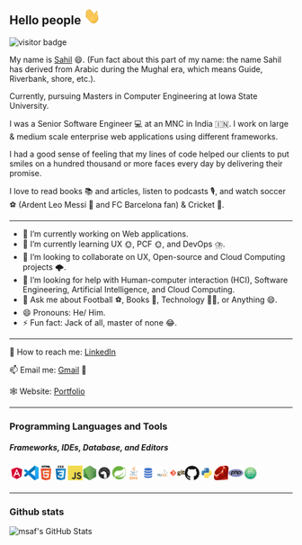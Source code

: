 ## Hello people <img src="resources/waveHand.gif" width="30px" height="30px" />

<!-- **msaf9/msaf9** is a ✨ _special_ ✨ repository because its `README.md` (this file) appears on your GitHub profile. -->

<!-- Visitor badge -->

![visitor badge](https://komarev.com/ghpvc/?username=msaf9&label=Profile%20views&color=0e75b6&style=flat)

<!-- Introduction -->

My name is [Sahil](https://www.linkedin.com/in/sahilafridfarookhi/) :smile:. (Fun fact about this part of my name: the name Sahil has derived from Arabic during the Mughal era, which means Guide, Riverbank, shore, etc.).

Currently, pursuing Masters in Computer Engineering at Iowa State University.

I was a Senior Software Engineer :computer: at an MNC in India :india:. I work on large & medium scale enterprise web applications using different frameworks.

I had a good sense of feeling that my lines of code helped our clients to put smiles on a hundred thousand or more faces every day by delivering their promise.

I love to read books :books: and articles, listen to podcasts :studio_microphone:, and watch soccer :soccer: (Ardent Leo Messi :goat: and FC Barcelona fan) & Cricket :cricket_game:.

---

<!-- More about me? -->

- :telescope: I’m currently working on Web applications.
- :seedling: I’m currently learning UX :sun_with_face:, PCF :sun_with_face:, and DevOps :cloud_with_lightning_and_rain:.
- :dancers: I’m looking to collaborate on UX, Open-source and Cloud Computing projects :cloud_with_lightning:.
- :thinking: I’m looking for help with Human-computer interaction (HCI), Software Engineering, Artificial Intelligence, and Cloud Computing.
- :speech_balloon: Ask me about Football :soccer:, Books :closed_book:, Technology :man_technologist:, or Anything :smile:.
- :smile: Pronouns: He/ Him.
- :zap: Fun fact: Jack of all, master of none :joy:.

---

:rocket: How to reach me: [LinkedIn](https://www.linkedin.com/in/sahilafridfarookhi/ 'Sahil Afrid Farookhi')

:mailbox: Email me: [Gmail](mailto:msafarookhi@gmail.com 'msafarookhi@gmail.com') :email:

:spider_web: Website: [Portfolio](https://msaf9.github.io/ 'Portfolio')

---

### Programming Languages and Tools

##### Frameworks, IDEs, Database, and Editors

<!-- Front-end -->
<img align="left" alt="Angular" width="26px" src="https://raw.githubusercontent.com/github/explore/80688e429a7d4ef2fca1e82350fe8e3517d3494d/topics/angular/angular.png" />

<img align="left" alt="Visual Studio Code" width="26px" src="https://raw.githubusercontent.com/github/explore/80688e429a7d4ef2fca1e82350fe8e3517d3494d/topics/visual-studio-code/visual-studio-code.png" />

<img align="left" alt="HTML5" width="26px" src="https://raw.githubusercontent.com/github/explore/80688e429a7d4ef2fca1e82350fe8e3517d3494d/topics/html/html.png" />

<img align="left" alt="CSS3" width="26px" src="https://raw.githubusercontent.com/github/explore/80688e429a7d4ef2fca1e82350fe8e3517d3494d/topics/css/css.png" />

<img align="left" alt="JavaScript" width="26px" src="https://raw.githubusercontent.com/github/explore/80688e429a7d4ef2fca1e82350fe8e3517d3494d/topics/javascript/javascript.png" />

<img align="left" alt="Node.js" width="26px" src="https://raw.githubusercontent.com/github/explore/80688e429a7d4ef2fca1e82350fe8e3517d3494d/topics/nodejs/nodejs.png" />

<img align="left" alt="Deno" width="26px" src="https://raw.githubusercontent.com/github/explore/361e2821e2dea67711cde99c9c40ed357061cf27/topics/deno/deno.png" />

<!-- Back-end -->
<img align="left" alt="SpringBoot" width="26px" src="https://raw.githubusercontent.com/github/explore/80688e429a7d4ef2fca1e82350fe8e3517d3494d/topics/spring-boot/spring-boot.png" />

<img align="left" alt="Java" width="26px" src="https://raw.githubusercontent.com/github/explore/80688e429a7d4ef2fca1e82350fe8e3517d3494d/topics/java/java.png" />

<!-- Database -->
<img align="left" alt="SQL" width="26px" src="https://raw.githubusercontent.com/github/explore/80688e429a7d4ef2fca1e82350fe8e3517d3494d/topics/sql/sql.png" />

<img align="left" alt="MySQL" width="26px" src="https://raw.githubusercontent.com/github/explore/80688e429a7d4ef2fca1e82350fe8e3517d3494d/topics/mysql/mysql.png" />

<!-- Source Code Management - Version control -->
<img align="left" alt="Git" width="26px" src="https://raw.githubusercontent.com/github/explore/80688e429a7d4ef2fca1e82350fe8e3517d3494d/topics/git/git.png" />

<img align="left" alt="GitHub" width="26px" src="https://raw.githubusercontent.com/github/explore/78df643247d429f6cc873026c0622819ad797942/topics/github/github.png" />

<!-- Programming languages -->
<img align="left" alt="Python" width="26px" src="https://raw.githubusercontent.com/github/explore/78df643247d429f6cc873026c0622819ad797942/topics/python/python.png" />

<img align="left" alt="Ruby" width="26px" src="https://raw.githubusercontent.com/github/explore/78df643247d429f6cc873026c0622819ad797942/topics/ruby/ruby.png" />

<img align="left" alt="php" width="26px" src="https://raw.githubusercontent.com/github/explore/78df643247d429f6cc873026c0622819ad797942/topics/php/php.png" />

<!-- Text editor -->
<img align="left" alt="Atom" width="26px" src="https://raw.githubusercontent.com/github/explore/78df643247d429f6cc873026c0622819ad797942/topics/atom/atom.png" />

<br />
<br />

---

<!-- Stats -->

### Github stats

![msaf's GitHub Stats](https://github-readme-stats.vercel.app/api?username=msaf9&show_icons=true&hide_border=false&theme=dark)
